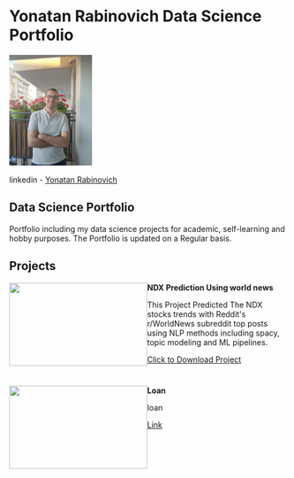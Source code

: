 # Yonatan Rabinovich Data Science Portfolio

<img src="Yon.jpg" width="150" height="200"/>

linkedin  - [Yonatan Rabinovich](https://www.linkedin.com/in/%D7%99%D7%95%D7%A0%D7%AA%D7%9F-%D7%A8%D7%91%D7%99%D7%A0%D7%95%D7%91%D7%99%D7%A5-68a391213/)

## Data Science Portfolio
Portfolio including my data science projects for academic, self-learning and hobby purposes.
The Portfolio is updated on a Regular basis.


## Projects

<img align="left" width="250" height="150" src="https://stockprice.com/wp-content/uploads/2019/09/penny-stocks-news.jpg">**NDX Prediction Using world news**

This Project Predicted The NDX stocks trends with Reddit's r/WorldNews subreddit top posts using NLP methods including spacy, topic modeling and ML pipelines. 

<a id="raw-url" href="https://github.com/rabi320/Yonatan-Rabiovich-Portfolio/raw/main/r_news%20stock%20prediction.zip" download>Click to Download Project</a>


# 

#

<img align="left" width="250" height="150" src="https://stockprice.com/wp-content/uploads/2019/09/penny-stocks-news.jpg">**Loan**

loan 

[Link](https://nbviewer.jupyter.org/github/rabi320/project/blob/3612fc3f61befcb6d3d5083c192bee654ea46331/project/Example.ipynb)
